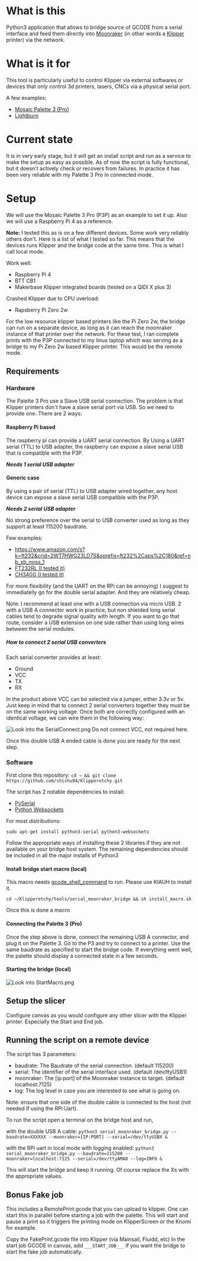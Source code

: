# What is this 
Python3 application that allows to bridge source of GCODE from a serial interface and feed them directly into [Moonraker](https://github.com/Arksine/moonraker) (in other words a [Klipper](https://www.klipper3d.org/) printer) via the network.

# What is it for
This tool is particularly useful to control Klipper via external softwares or devices that only control 3d printers, lasers, CNCs via a physical serial port. 

A few examples:
- [Mosaic Palette 3 (Pro)](https://www.mosaicmfg.com/products/palette-3-pro)
- [Lightburn](https://lightburnsoftware.com/)

# Current state
It is in very early stage, but it will get an install script and run as a service to make the setup as easy as possible.
As of now the script is fully functional, but it doesn't actively check or recovers from failures.
In practice it has been very reliable with my Palette 3 Pro in connected mode.

# Setup
We will use the Mosaic Palette 3 Pro (P3P) as an example to set it up. Also we will use a Raspberry Pi 4 as a reference. 

**Note:** I tested this as is on a few different devices. Some work very reliably others don't. Here is a list of what I tested so far. This means that the devices runs Klipper and the bridge code at the same time. This is what I call local mode.

Work well:
- Raspberry Pi 4 
- BTT CB1
- Makerbase Klipper integrated boards (tested on a QIDI X plus 3)

Crashed Klipper due to CPU overload:
- Rapsberry Pi Zero 2w

For the low resource klipper based printers like the Pi Zero 2w, the bridge can run on a separate device, as long as it can reach the moonraker instance of that printer over the network. For these test, I ran complete prints with the P3P connected to my linux laptop which was serving as a bridge to my Pi Zero 2w based Klipper printer. This would be the remote mode. 

## Requirements

### Hardware
The Palette 3 Pro use a Slave USB serial connection. The problem is that Klipper printers don't have a slave serial port via USB. So we need to provide one. There are 2 ways:

#### Raspberry Pi based 
The raspberry pi can provide a UART serial connection. By Using a UART serial (TTL) to USB adapter, the raspberry can expose a slave serial USB that is compatible with the P3P.

***Needs 1 serial USB adapter***

#### Generic case
By using a pair of serial (TTL) to USB adapter wired together, any host device can expose a slave serial USB compatible with the P3P.

***Needs 2 serial USB adapter***

No strong preference over the serial to USB converter used as long as they support at least 115200 baudrate.

Few examples:
- https://www.amazon.com/s?k=ft232&crid=2WT7HWG23LD7S&sprefix=ft232%2Caps%2C180&ref=nb_sb_noss_1
- [FT232RL (I tested it)](https://www.amazon.com/HiLetgo-FT232RL-Converter-Adapter-Breakout/dp/B00IJXZQ7C/ref=sr_1_1?crid=2WT7HWG23LD7S&dib=eyJ2IjoiMSJ9.cQHozpO05gscv2XRMBAoT3k5X_6ZdSsOw_pNfVqFXgmo8RtUlxlhNs27epYuUfJg5-0-pynSAyIa4fCiXkp0Qb1UCXdVqsLLn54ACr3zAIYLDmGlFvvJPuvCro3WfaIx8DGmSOX2iNtLxqw_OmYmsBr-PZ7O8v-R5Q4jSTSQ7CmpBWhxljG6CNpWatHijTQ3kLHA2cXhsu9Yfyy-fIvLTjN5dFW3cMkK0NfI2d09pLU.M559cIx9AxRVfG3bRpkyEMCHlng6jXVIij1CxHx-KZ0&dib_tag=se&keywords=ft232&qid=1710103861&sprefix=ft232%2Caps%2C180&sr=8-1)
- [CH340G (I tested it)](https://www.amazon.com/HiLetgo-Module-Microcontroller-Download-Serial/dp/B00LZV1G6K/ref=sr_1_1?crid=17C1UWPLWZ5BM&dib=eyJ2IjoiMSJ9.zvmz4Fksq6F9d55nDpLfSdXPCzH5sDloljArNZSjLIdCGVAmoGI9d38gmRl5ICH8fHX3JiHTaJzRAUHsR1Os9NcG6wviaxqPp4O8IDFFZrKkBF9ygGyqzAz_s02UnnUsRg7Xj5t6ydB_05UnuxfaLRsZRiMRgGrZ8WMZQdrDAAAMq0RNS_l8PVN8VydCiKX9tzDxQx-SAAVL56D5Cayc9oN6l78d_Ym0wuCF3tZwrMc.vNYpfjWQ5J2yRGlyCKqTFmIYZzAHmIO1yWnOMSQlIfU&dib_tag=se&keywords=CH340g&qid=1710106717&sprefix=ch340g%2Caps%2C204&sr=8-1)

For more flexibility (and the UART on the RPi can be annoying) I suggest to immediatelly go for the double serial adapter. And they are relatively cheap. 

Note: I recommend at least one with a USB connection via micro USB.
2 with a USB A connector work in practice, but non shielded long serial cables tend to degrade signal quality with length. If you want to go that route, consider a USB extension on one side rather than using long wires between the serial modules.


##### How to connect 2 serial USB converters
Each serial converter provides at least:
- Ground
- VCC
- TX
- RX

In the product above VCC can be selected via a jumper, either 3.3v or 5v. Just keep in mind that to connect 2 serial converters together they must be on the same working voltage. 
Once both are correctly configured with an identical voltage, we can wire them in the following way:

![Look into the SerialConnect.png](SerialConnect.png)
Do not connect VCC, not required here.

Once this double USB A ended cable is done you are ready for the next step.

### Software
First clone this repository:
`cd ~ && git clone https://github.com/shishu94/Klipperotchy.git`

The script has 2 notable dependencies to install:
- [PySerial](https://pyserial.readthedocs.io/en/latest/index.html)
- [Python Websockets](https://websockets.readthedocs.io/en/stable/)

For most distributions:
```
sudo apt-get install python3-serial python3-websockets
```

Follow the appropriate ways of installing these 2 libraries if they are not available on your bridge host system.
The remaining dependencies should be included in all the major installs of Python3

#### Install bridge start macro (local)
This macro needs [gcode_shell_command](https://github.com/dw-0/kiauh/blob/master/docs/gcode_shell_command.md) to run. 
Please use KIAUH to install it.

```
cd ~/Klipperotchy/tools/serial_moonraker_bridge && sh install_macro.sh
```

Once this is done a macro 

#### Connecting the Palette 3 (Pro)
Once the step above is done, connect the remaining USB A connector, and plug it on the Palette 3.
Go to the P3 and try to connect to a printer. Use the same baudrate as specified to start the bridge code.
If everything went well, the palette should display a connected state in a few seconds.

#### Starting the bridge (local)
![Look into StartMacro.png](StartMacro.png)

## Setup the slicer
Configure canvas as you would configure any other slicer with the Klipper printer. Especially the Start and End job.

## Running the script on a remote device
The script has 3 parameters:
- baudrate: The Baudrate of the serial connection. (default 115200)
- serial: The identifier of the serial interface used. (default /dev/ttyUSB1)
- moonraker: The [ip:port] of the Moonraker instance to target. (default localhost:7125)
- log: The log level in case you are interested to see what is going on.

Note: ensure that one side of the double cable is connected to the host (not needed if using the RPi Uart).

To run the script open a terminal on the bridge host and run,

with the double USB A cable:
`python3 serial_moonraker_bridge.py --baudrate=XXXXXX --moonraker=[IP:PORT] --serial=/dev/ttyUSBX &`

with the RPi uart in local mode with logging enabled:
`python3 serial_moonraker_bridge.py --baudrate=115200 --moonraker=localhost:7125 --serial=/dev/ttyAMA0 --log=INFO &`

This will start the bridge and keep it running. Of course replace the Xs with the appropriate values.

## Bonus Fake job
This includes a RemotePrint.gcode that you can upload to klipper. One can start this in parallel before starting a job with the palette. This will start and pause a print so it triggers the printing mode on KlipperScreen or the Knomi for example.

Copy the FakePrint.gcode file into Klipper (via Mainsail, Fluidd, etc)
In the start job GCODE in canvas, add `___START_JOB___` if you want the bridge to start the fake job automatically.
